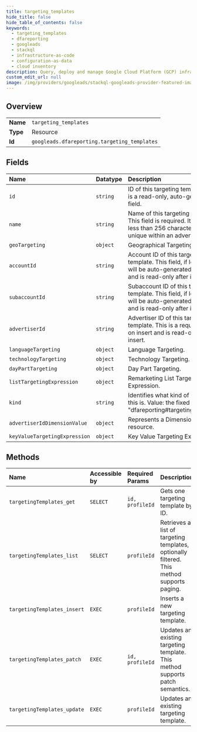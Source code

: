 ```yaml
---
title: targeting_templates
hide_title: false
hide_table_of_contents: false
keywords:
  - targeting_templates
  - dfareporting
  - googleads    
  - stackql
  - infrastructure-as-code
  - configuration-as-data
  - cloud inventory
description: Query, deploy and manage Google Cloud Platform (GCP) infrastructure and resources using SQL
custom_edit_url: null
image: /img/providers/googleads/stackql-googleads-provider-featured-image.png
---
```

  
    

## Overview
<table><tbody>
<tr><td><b>Name</b></td><td><code>targeting_templates</code></td></tr>
<tr><td><b>Type</b></td><td>Resource</td></tr>
<tr><td><b>Id</b></td><td><code>googleads.dfareporting.targeting_templates</code></td></tr>
</tbody></table>

## Fields
| Name | Datatype | Description |
|:-----|:---------|:------------|
| `id` | `string` | ID of this targeting template. This is a read-only, auto-generated field. |
| `name` | `string` | Name of this targeting template. This field is required. It must be less than 256 characters long and unique within an advertiser. |
| `geoTargeting` | `object` | Geographical Targeting. |
| `accountId` | `string` | Account ID of this targeting template. This field, if left unset, will be auto-generated on insert and is read-only after insert. |
| `subaccountId` | `string` | Subaccount ID of this targeting template. This field, if left unset, will be auto-generated on insert and is read-only after insert. |
| `advertiserId` | `string` | Advertiser ID of this targeting template. This is a required field on insert and is read-only after insert. |
| `languageTargeting` | `object` | Language Targeting. |
| `technologyTargeting` | `object` | Technology Targeting. |
| `dayPartTargeting` | `object` | Day Part Targeting. |
| `listTargetingExpression` | `object` | Remarketing List Targeting Expression. |
| `kind` | `string` | Identifies what kind of resource this is. Value: the fixed string "dfareporting#targetingTemplate". |
| `advertiserIdDimensionValue` | `object` | Represents a DimensionValue resource. |
| `keyValueTargetingExpression` | `object` | Key Value Targeting Expression. |
## Methods
| Name | Accessible by | Required Params | Description |
|:-----|:--------------|:----------------|:------------|
| `targetingTemplates_get` | `SELECT` | `id, profileId` | Gets one targeting template by ID. |
| `targetingTemplates_list` | `SELECT` | `profileId` | Retrieves a list of targeting templates, optionally filtered. This method supports paging. |
| `targetingTemplates_insert` | `EXEC` | `profileId` | Inserts a new targeting template. |
| `targetingTemplates_patch` | `EXEC` | `id, profileId` | Updates an existing targeting template. This method supports patch semantics. |
| `targetingTemplates_update` | `EXEC` | `profileId` | Updates an existing targeting template. |
